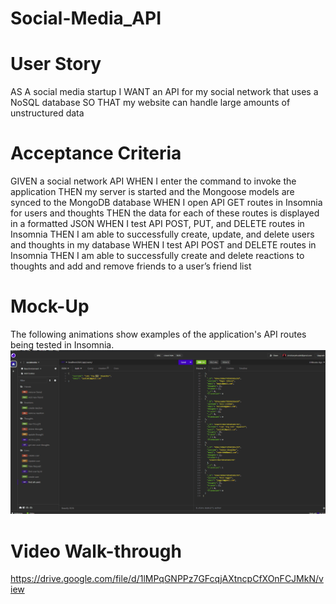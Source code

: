 # Social-Media_API

# User Story
AS A social media startup
I WANT an API for my social network that uses a NoSQL database
SO THAT my website can handle large amounts of unstructured data

# Acceptance Criteria
GIVEN a social network API
WHEN I enter the command to invoke the application
THEN my server is started and the Mongoose models are synced to the MongoDB database
WHEN I open API GET routes in Insomnia for users and thoughts
THEN the data for each of these routes is displayed in a formatted JSON
WHEN I test API POST, PUT, and DELETE routes in Insomnia
THEN I am able to successfully create, update, and delete users and thoughts in my database
WHEN I test API POST and DELETE routes in Insomnia
THEN I am able to successfully create and delete reactions to thoughts and add and remove friends to a user’s friend list

# Mock-Up
The following animations show examples of the application's API routes being tested in Insomnia.
![Alt text](views/images/SM_API.gif)

# Video Walk-through
https://drive.google.com/file/d/1lMPqGNPPz7GFcqjAXtncpCfXOnFCJMkN/view